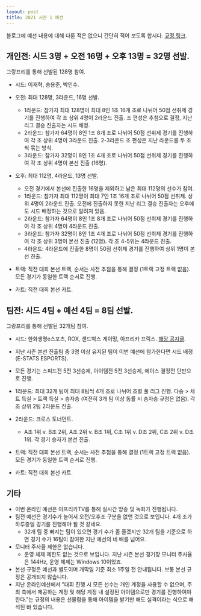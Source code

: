 ```yaml
---
layout: post
title: 2021 시즌 1 예선
---
```


블로그에 예선 내용에 대해 다룬 적은 없으니 간단히 적어 보도록 합시다. [규정 링크](https://kart.nexon.com/league/2021/Season1/2021_KARTRIDER_LEAGUE_SEASON_1.pdf).


## 개인전: 시드 3명 + 오전 16명 + 오후 13명 = 32명 선발. 

그랑프리를 통해 선발된 128명 참여.

- 시드: 이재혁, 송용준, 박인수.
- 오전: 최대 128명, 3라운드, 16명 선발.
    - 1라운드: 참가자 최대 128명이 최대 8인 1조 16개 조로 나뉘어 50점 선취제 경기를 진행하여 각 조 상위 4명이 2라운드 진출. 조 편성은 추첨으로 결정, 지난 리그 결승 진출자는 시드 배정. 
    - 2라운드: 참가자 64명이 8인 1조 8개 조로 나뉘어 50점 선취제 경기를 진행하여 각 조 상위 4명이 3라운드 진출. 2-3라운드 조 편성은 지난 라운드를 두 조씩 묶는 방식.
    - 3라운드: 참가자 32명이 8인 1조 4개 조로 나뉘어 50점 선취제 경기를 진행하여 각 조 상위 4명이 본선 진출 (16명).
- 오후: 최대 112명, 4라운드, 13명 선발.
    - 오전 경기에서 본선에 진출한 16명을 제외하고 남은 최대 112명의 선수가 참여. 
    - 1라운드: 참가자 최대 112명이 최대 7인 1조 16개 조로 나뉘어 50점 선취제. 상위 4명이 2라운드 진출. 오전에 진출하지 못한 지난 리그 결승 진출자는 오후에도 시드 배정하는 것으로 알려져 있음.
    - 2라운드: 참가자 64명이 8인 1조 8개 조로 나뉘어 50점 선취제 경기를 진행하여 각 조 상위 4명이 4라운드 진출. 
    - 3라운드: 참가자 32명이 8인 1조 4개 조로 나뉘어 50점 선취제 경기를 진행하여 각 조 상위 3명이 본선 진출 (12명). 각 조 4-5위는 4라운드 진출.
    - 4라운드: 4라운드에 진출한 8명이 50점 선취제 경기를 진행하여 상위 1명이 본선 진출. 
    
- 트랙: 직전 대회 본선 트랙, 순서는 사전 추첨을 통해 결정 (1트랙 고정 트랙 없음). 모든 경기가 동일한 트랙 순서로 진행. 
- 카트: 직전 대회 본선 카트.

## 팀전: 시드 4팀 + 예선 4팀 = 8팀 선발.  

그랑프리를 통해 선발된 32개팀 참여. 

- 시드: 한화생명e스포츠, ROX, 샌드박스 게이밍, 아프리카 프릭스. [해당 공지글](https://kart.nexon.com/Kart/News/Notice/view.aspx?noticearticlesn=132457).
- 지난 시즌 본선 진출팀 중 3명 이상 유지된 팀이 이번 예선에 참가한다면 시드 배정 (E-STATS ESPORTS). 
- 모든 경기는 스피드전 5전 3선승제, 아이템전 5전 3선승제, 에이스 결정전 단판으로 진행.
- 1라운드: 최대 32개 팀이 최대 8팀씩 4개 조로 나뉘어 조별 풀 리그 진행. 다승 > 세트 득실 > 트랙 득실 > 승자승 (여전히 3개 팀 이상 동률 시 승자승 규정은 없음). 각 조 상위 2팀 2라운드 진출.
- 2라운드: 크로스 토너먼트. 
    - A조 1위 v. B조 2위, A조 2위 v. B조 1위, C조 1위 v. D조 2위, C조 2위 v. D조 1위. 각 경기 승자가 본선 진출.
    
- 트랙: 직전 대회 본선 트랙, 순서는 사전 추첨을 통해 결정 (1트랙 고정 트랙 없음). 모든 경기가 동일한 트랙 순서로 진행. 
- 카트: 직전 대회 본선 카트.

## 기타

- 이번 온라인 예선은 아프리카TV를 통해 실시간 방송 및 녹화가 진행됩니다.
- 팀전 예선은 경기수가 늘어서 오전/오후조 구분을 없앤 것으로 보입니다. 4개 조가 하루종일 경기를 진행해야 될 것 같네요. 
    - 32개 팀 중 빠지는 팀이 있으면 경기 수가 좀 줄겠지만 32개 팀을 기준으로 하면 경기 수가 16팀이 참여한 지난 예선의 네 배를 넘어요.
- 모니터 주사율 제한은 없습니다. 
    - 운영 체제 제한도 없는 것으로 보입니다. 지난 시즌 본선 경기장 모니터 주사율은 144Hz, 운영 체제는 Windows 10이었죠.
- 본선 규정은 예선과 별도이며 개막일 기준 최소 1주일 전 안내됩니다. 보통 본선 규정은 공개되지 않습니다. 
- 지난 온라인예선에서 "대회 진행 시 모든 선수는 개인 계정을 사용할 수 없으며, 주최 측에서 제공하는 계정 및 해당 계정 내 설정된 아이템으로만 경기를 진행하여야 한다."는 규정의 내용은 선물함을 통해 아이템을 받기만 해도 실격이라는 식으로 해석된 바 있습니다. 
